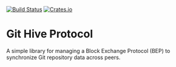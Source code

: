 [![Build Status](https://travis-ci.org/githive/githive-protocol.svg?branch=release)](https://travis-ci.org/githive/githive-protocol)
[![Crates.io](https://img.shields.io/crates/v/git-hive-protocol.svg)](https://crates.io/crates/git-hive-protocol)

# Git Hive Protocol
A simple library for managing a Block Exchange Protocol (BEP) to synchronize Git repository data across peers.
